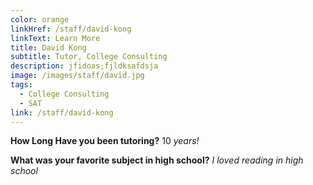 ```yaml
---
color: orange
linkHref: /staff/david-kong
linkText: Learn More
title: David Kong
subtitle: Tutor, College Consulting
description: jfidoas;fjldksafdsja
image: /images/staff/david.jpg
tags:
  - College Consulting
  - SAT
link: /staff/david-kong
---
```

**How Long Have you been tutoring?**
10 *years!*

**What was your favorite subject in high school?**
*I loved reading in high school*